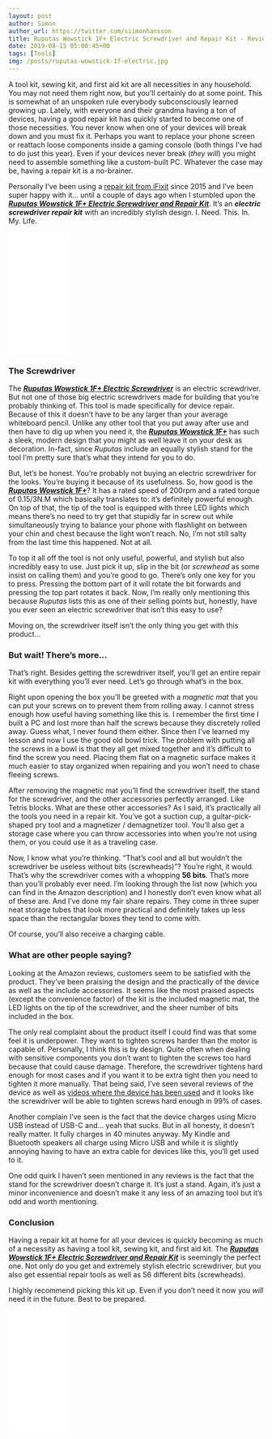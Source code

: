 ```yaml
---
layout: post
author: Simon
author_url: https://twitter.com/siimonhansson
title: Ruputas Wowstick 1F+ Electric Screwdriver and Repair Kit - Review
date: 2019-08-15 05:00:45+00
tags: [Tools]
img: /posts/ruputas-wowstick-1f-electric.jpg
---
```


A tool kit, sewing kit, and first aid kit are all necessities in any household. You may not need them right now, but you’ll certainly do at some point. This is somewhat of an unspoken rule everybody subconsciously learned growing up. Lately, with everyone and their grandma having a ton of devices, having a good repair kit has quickly started to become one of those necessities. You never know when one of your devices will break down and you must fix it. Perhaps you want to replace your phone screen or reattach loose components inside a gaming console (both things I’ve had to do just this year). Even if your devices never break (*they will*) you might need to assemble something like a custom-built PC. Whatever the case may be, having a repair kit is a no-brainer.

Personally I’ve been using a [repair kit from iFixit](https://www.amazon.com/iFixit-Pro-Tech-Toolkit-Electronics/dp/B01GF0KV6G/ref=as_li_ss_tl?keywords=Pro%27s+kit&qid=1565873996&s=gateway&sr=8-3&linkCode=ll1&tag=reviewhuntr-20&linkId=8e0008b07dcac72597d418b46d799704&language=en_US) since 2015 and I’ve been super happy with it… until a couple of days ago when I stumbled upon the [***Ruputas Wowstick 1F+ Electric Screwdriver and Repair Kit***](https://www.amazon.com/gp/product/B07DB7ZT5P/ref=as_li_ss_tl?ie=UTF8&psc=1&linkCode=ll1&tag=reviewhuntr-20&linkId=f6de5cd21708a10262731d2024be56e3&language=en_US). It’s an ***electric screwdriver repair kit*** with an incredibly stylish design. I. Need. This. In. My. Life.

<iframe style="width:120px;height:240px;" marginwidth="0" marginheight="0" scrolling="no" frameborder="0" src="//ws-na.amazon-adsystem.com/widgets/q?ServiceVersion=20070822&OneJS=1&Operation=GetAdHtml&MarketPlace=US&source=ss&ref=as_ss_li_til&ad_type=product_link&tracking_id=reviewhuntr-20&language=en_US&marketplace=amazon&region=US&placement=B07DB7ZT5P&asins=B07DB7ZT5P&linkId=1a3c23ca2d53dcc8a133f06297d1e605&show_border=true&link_opens_in_new_window=true"></iframe>

### The Screwdriver

The [***Ruputas Wowstick 1F+ Electric Screwdriver***](https://www.amazon.com/gp/product/B07DB7ZT5P/ref=as_li_ss_tl?ie=UTF8&psc=1&linkCode=ll1&tag=reviewhuntr-20&linkId=f6de5cd21708a10262731d2024be56e3&language=en_US) is an electric screwdriver. But not one of those big electric screwdrivers made for building that you’re probably thinking of. This tool is made specifically for device repair. Because of this it doesn’t have to be any larger than your average whiteboard pencil. Unlike any other tool that you put away after use and then have to dig up when you need it, the [***Ruputas Wowstick 1F+***](https://www.amazon.com/gp/product/B07DB7ZT5P/ref=as_li_ss_tl?ie=UTF8&psc=1&linkCode=ll1&tag=reviewhuntr-20&linkId=f6de5cd21708a10262731d2024be56e3&language=en_US) has such a sleek, modern design that you might as well leave it on your desk as decoration. In-fact, since *Ruputas* include an equally stylish stand for the tool I’m pretty sure that’s what they intend for you to do.

But, let’s be honest. You’re probably not buying an electric screwdriver for the looks. You’re buying it because of its usefulness. So, how good is the [***Ruputas Wowstick 1F+***](https://www.amazon.com/gp/product/B07DB7ZT5P/ref=as_li_ss_tl?ie=UTF8&psc=1&linkCode=ll1&tag=reviewhuntr-20&linkId=f6de5cd21708a10262731d2024be56e3&language=en_US)? It has a rated speed of 200rpm and a rated torque of 0.15/3N.M which basically translates to: it’s definitely powerful enough. On top of that, the tip of the tool is equipped with three LED lights which means there’s no need to try get that stupidly far in screw out while simultaneously trying to balance your phone with flashlight on between your chin and chest because the light won’t reach. No, I’m not still salty from the last time this happened. Not at all.

To top it all off the tool is not only useful, powerful, and stylish but also incredibly easy to use. Just pick it up, slip in the bit (or *screwhead* as some insist on calling them) and you’re good to go. There’s only one key for you to press. Pressing the bottom part of it will rotate the bit forwards and pressing the top part rotates it back. Now, I’m really only mentioning this because *Ruputas* lists this as one of their selling points but, honestly, have you ever seen an electric screwdriver that isn’t this easy to use?

Moving on, the screwdriver itself isn’t the only thing you get with this product…

### But wait! There’s more…

That’s right. Besides getting the screwdriver itself, you’ll get an entire repair kit with everything you’ll ever need. Let’s go through what’s in the box.

Right upon opening the box you’ll be greeted with a *magnetic mat* that you can put your screws on to prevent them from rolling away. I cannot stress enough how useful having something like this is. I remember the first time I built a PC and lost more than half the screws because they discretely rolled away. Guess what, I never found them either. Since then I’ve learned my lesson and now I use the good old bowl trick. The problem with putting all the screws in a bowl is that they all get mixed together and it’s difficult to find the screw you need. Placing them flat on a magnetic surface makes it much easier to stay organized when repairing and you won’t need to chase fleeing screws.

After removing the magnetic mat you’ll find the screwdriver itself, the stand for the screwdriver, and the other accessories perfectly arranged. Like Tetris blocks. What are these other accessories? As I said, it’s practically all the tools you need in a repair kit. You’ve got a suction cup, a guitar-pick-shaped pry tool and a magnetizer / demagnetizer tool. You’ll also get a storage case where you can throw accessories into when you’re not using them, or you could use it as a traveling case.

Now, I know what you’re thinking. “That’s cool and all but wouldn’t the screwdriver be useless without bits (screwheads)”? You’re right, it would. That’s why the screwdriver comes with a whopping **56 bits**. That’s more than you’ll probably ever need. I’m looking through the list now (which you can find in the Amazon description) and I honestly don’t even know what all of these are. And I’ve done my fair share repairs. They come in three super neat storage tubes that look more practical and definitely takes up less space than the rectangular boxes they tend to come with.

Of course, you’ll also receive a charging cable.

### What are other people saying?

Looking at the Amazon reviews, customers seem to be satisfied with the product. They’ve been praising the design and the practically of the device as well as the include accessories. It seems like the most praised aspects (except the convenience factor) of the kit is the included magnetic mat, the LED lights on the tip of the screwdriver, and the sheer number of bits included in the box.

The only real complaint about the product itself I could find was that some feel it is underpower. They want to tighten screws harder than the motor is capable of. Personally, I think this is by design. Quite often when dealing with sensitive components you don’t want to tighten the screws too hard because that could cause damage. Therefore, the screwdriver tightens hard enough for most cases and if you want it to be extra tight then you need to tighten it more manually. That being said, I’ve seen several reviews of the device as well as [videos where the device has been used](https://www.youtube.com/watch?v=FSBFCx59fF8) and it looks like the screwdriver will be able to tighten screws hard enough in 99% of cases.

Another complain I’ve seen is the fact that the device charges using Micro USB instead of USB-C and… yeah that sucks. But in all honesty, it doesn’t really matter. It fully charges in 40 minutes anyway. My Kindle and Bluetooth speakers all charge using Micro USB and while it is slightly annoying having to have an extra cable for devices like this, you’ll get used to it.

One odd quirk I haven’t seen mentioned in any reviews is the fact that the stand for the screwdriver doesn’t charge it. It’s just a stand. Again, it’s just a minor inconvenience and doesn’t make it any less of an amazing tool but it’s odd and worth mentioning.

### Conclusion

Having a repair kit at home for all your devices is quickly becoming as much of a necessity as having a tool kit, sewing kit, and first aid kit. The [***Ruputas Wowstick 1F+ Electric Screwdriver and Repair Kit***](https://www.amazon.com/gp/product/B07DB7ZT5P/ref=as_li_ss_tl?ie=UTF8&psc=1&linkCode=ll1&tag=reviewhuntr-20&linkId=f6de5cd21708a10262731d2024be56e3&language=en_US) is seemingly the perfect one. Not only do you get and extremely stylish electric screwdriver, but you also get essential repair tools as well as 56 different bits (screwheads).

I highly recommend picking this kit up. Even if you don’t need it now you *will* need it in the future. Best to be prepared.

<iframe style="width:120px;height:240px;" marginwidth="0" marginheight="0" scrolling="no" frameborder="0" src="//ws-na.amazon-adsystem.com/widgets/q?ServiceVersion=20070822&OneJS=1&Operation=GetAdHtml&MarketPlace=US&source=ss&ref=as_ss_li_til&ad_type=product_link&tracking_id=reviewhuntr-20&language=en_US&marketplace=amazon&region=US&placement=B07DB7ZT5P&asins=B07DB7ZT5P&linkId=1a3c23ca2d53dcc8a133f06297d1e605&show_border=true&link_opens_in_new_window=true"></iframe>
